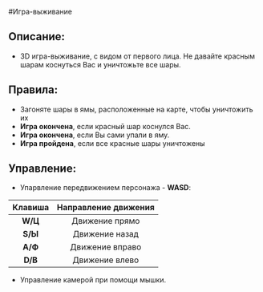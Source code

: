 #Игра-выживание

## Описание:

- 3D игра-выживание, с видом от первого лица. Не давайте красным шарам коснуться Вас и уничтожьте все шары.

## Правила:

- Загоняте шары в ямы, расположенные на карте, чтобы уничтожить их
- **Игра окончена**, если красный шар коснулся Вас.
- **Игра окончена**, если Вы сами упали в яму.
- **Игра пройдена**, если все красные шары уничтожены

## Управление:

- Упарвление передвижением персонажа - **WASD**:

| Клавиша | Направление движения |
| :---: | :---: |
| **W/Ц** | Движение прямо | 
| **S/Ы** | Движение назад | 
| **A/Ф** | Движение вправо | 
| **D/В** | Движение влево | 

 - Управление камерой при помощи мышки.
